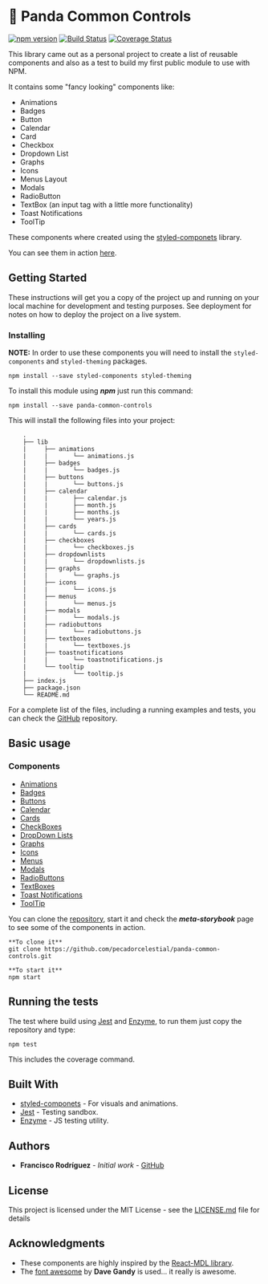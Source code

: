 # &#128060; Panda Common Controls

[![npm version](https://badge.fury.io/js/panda-common-controls.svg)](https://badge.fury.io/js/panda-common-controls)
[![Build Status](https://travis-ci.org/pecadorcelestial/panda-common-controls.svg?branch=master)](https://travis-ci.org/pecadorcelestial/panda-common-controls)
[![Coverage Status](https://coveralls.io/repos/github/pecadorcelestial/panda-common-controls/badge.svg)](https://coveralls.io/github/pecadorcelestial/panda-common-controls)

This library came out as a personal project to create a list of reusable components and also as a test to build my first public module to use with NPM.

It contains some "fancy looking" components like:
- Animations
- Badges
- Button
- Calendar
- Card
- Checkbox
- Dropdown List
- Graphs
- Icons
- Menus Layout
- Modals
- RadioButton
- TextBox (an input tag with a little more functionality)
- Toast Notifications
- ToolTip

These components where created using the [styled-componets](https://www.styled-components.com/) library.

You can see them in action [here](https://03lzl0k66l.codesandbox.io/).

## Getting Started

These instructions will get you a copy of the project up and running on your local machine for development and testing purposes. See deployment for notes on how to deploy the project on a live system.

### Installing

**NOTE:** In order to use these components you will need to install the ``styled-components`` and ``styled-theming`` packages.

```
npm install --save styled-components styled-theming
```

To install this module using **_npm_** just run this command:

```
npm install --save panda-common-controls
```

This will install the following files into your project:

```
    .
    ├── lib
    |     ├── animations
    |     |       └── animations.js
    |     ├── badges
    |     |       └── badges.js
    |     ├── buttons
    |     |       └── buttons.js
    |     ├── calendar
    |     |       ├── calendar.js
    |     |       ├── month.js
    |     |       ├── months.js
    |     |       └── years.js
    |     ├── cards
    |     |       └── cards.js
    |     ├── checkboxes
    |     |       └── checkboxes.js
    |     ├── dropdownlists
    |     |       └── dropdownlists.js
    |     ├── graphs
    |     |       └── graphs.js
    |     ├── icons
    |     |       └── icons.js
    |     ├── menus
    |     |       └── menus.js
    |     ├── modals
    |     |       └── modals.js
    |     ├── radiobuttons
    |     |       └── radiobuttons.js
    |     ├── textboxes
    |     |       └── textboxes.js
    |     ├── toastnotifications
    |     |       └── toastnotifications.js
    |     └── tooltip
    |             └── tooltip.js
    ├── index.js
    ├── package.json
    └── README.md
```

For a complete list of the files, including a running examples and tests, you can check the [GitHub](https://github.com/pecadorcelestial/panda-common-controls) repository.

## Basic usage

### Components

* [Animations](https://github.com/pecadorcelestial/panda-common-controls/blob/master/docs/api/animations.md)
* [Badges](https://github.com/pecadorcelestial/panda-common-controls/blob/master/docs/api/badges.md)
* [Buttons](https://github.com/pecadorcelestial/panda-common-controls/blob/master/docs/api/buttons.md)
* [Calendar](https://github.com/pecadorcelestial/panda-common-controls/blob/master/docs/api/calendar.md)
* [Cards](https://github.com/pecadorcelestial/panda-common-controls/blob/master/docs/api/cards.md)
* [CheckBoxes](https://github.com/pecadorcelestial/panda-common-controls/blob/master/docs/api/checkboxes.md)
* [DropDown Lists](https://github.com/pecadorcelestial/panda-common-controls/blob/master/docs/api/dropdownlists.md)
* [Graphs](https://github.com/pecadorcelestial/panda-common-controls/blob/master/docs/api/graphs.md)
* [Icons](https://github.com/pecadorcelestial/panda-common-controls/blob/master/docs/api/icons.md)
* [Menus](https://github.com/pecadorcelestial/panda-common-controls/blob/master/docs/api/menus.md)
* [Modals](https://github.com/pecadorcelestial/panda-common-controls/blob/master/docs/api/modals.md)
* [RadioButtons](https://github.com/pecadorcelestial/panda-common-controls/blob/master/docs/api/radiobuttons.md)
* [TextBoxes](https://github.com/pecadorcelestial/panda-common-controls/blob/master/docs/api/textboxes.md)
* [Toast Notifications](https://github.com/pecadorcelestial/panda-common-controls/blob/master/docs/api/toastnotifications.md)
* [ToolTip](https://github.com/pecadorcelestial/panda-common-controls/blob/master/docs/api/tooltip.md)

You can clone the [repository](https://github.com/pecadorcelestial/panda-common-controls), start it and check the **_meta-storybook_** page to see some of the components in action.

```
**To clone it**
git clone https://github.com/pecadorcelestial/panda-common-controls.git

**To start it**
npm start
```

## Running the tests

The test where build using [Jest](https://jestjs.io/) and [Enzyme](https://github.com/airbnb/enzyme), to run them just copy the repository and type:

```
npm test
```

This includes the coverage command.

## Built With

* [styled-componets](https://www.styled-components.com/) - For visuals and animations.
* [Jest](https://jestjs.io/) - Testing sandbox.
* [Enzyme](https://github.com/airbnb/enzyme) - JS testing utility.

## Authors

* **Francisco Rodríguez** - *Initial work* - [GitHub](https://github.com/pecadorcelestial/)

## License

This project is licensed under the MIT License - see the [LICENSE.md](LICENSE.md) file for details

## Acknowledgments

* These components are highly inspired by the [React-MDL library](https://tleunen.github.io/react-mdl/).
* The [font awesome](https://fontawesome.com/?from=io) by **Dave Gandy** is used... it really is awesome.
